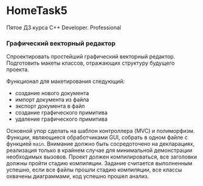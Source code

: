 # HomeTask5
Пятое ДЗ курса C++ Developer. Professional

### Графический векторный редактор

Спроектировать простейший графический векторный редактор. Подготовить макеты классов, отражающих структуру будущего проекта.

Функционал для макетирования следующий:
- создание нового документа
- импорт документа из файла
- экспорт документа в файл
- создание графического примитива
- удаление графического примитива

Основной упор сделать на шаблон контроллера (MVC) и полиморфизм. Функции, являющиеся обработчиками GUI, собрать в одном файле с функцией `main`. Внимание должно быть сосредоточено на декларациях, реализация только в крайнем случае для минимальной демонстрации необходимых вызовов. Проект должен компилироваться, все заголовки должны пройти стадию компиляции. Задание считается выполненным успешно, если все файлы прошли стадию компиляции, все классы охвачены диаграммами, код успешно прошел анализ.
